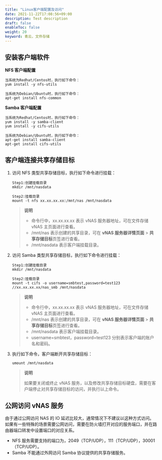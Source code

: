 ```yaml
---
title: "Linux客户端配置及访问"
date: 2021-11-22T17:08:56+09:00
description: Test description
draft: false
enableToc: false
weight: 20
keyword: 青云，文件存储
---
```


## 安装客户端软件

**NFS 客户端配置**

```
当系统为Redhat/Centos时，执行如下命令：
yum install -y nfs-utils

当系统为Debian/Ubuntu时，执行如下命令：
apt-get install nfs-common
```

**Samba 客户端配置**

```
当系统为Redhat/Centos时，执行如下命令：
yum install -y samba-client
yum install -y cifs-utils

当系统为Debian/Ubuntu时，执行如下命令：
apt-get install samba-client
apt-get install cifs-utils
```

## 客户端连接共享存储目标

1. 访问 NFS 类型共享存储目标，执行如下命令进行挂载：

   ```
   Step1:创建挂载目录
   mkdir /mnt/nasdata
   
   Step2:挂载目录
   mount -t nfs xx.xx.xx.xx:/mnt/nas /mnt/nasdata
   ```

   > **说明**
   >
   > + 命令行中，xx.xx.xx.xx 表示 vNAS 服务器地址，可在文件存储 vNAS 主页面进行查看。
   > + /mnt/nas 表示创建的共享目录，可在 **vNAS 服务器详情页面** > **共享存储目标**页签进行查看。
   > + /mnt/nasdata 表示客户端挂载目录。

2. 访问 Samba 类型共享存储目标，执行如下命令进行挂载：

   ```
   Step1:创建挂载目录
   mkdir /mnt/nasdata
   
   Step2:挂载目录
   mount -t cifs -o username=smbtest,password=test123 //xx.xx.xx.xx/nas_smb /mnt/nasdata
   ```

   > **说明**
   >
   > + 命令行中，xx.xx.xx.xx 表示 vNAS 服务器地址，可在文件存储 vNAS 主页面进行查看。
   > + /mnt/nas 表示创建的共享目录，可在 **vNAS 服务器详情页面** > **共享存储目标**页签进行查看。
   > + /mnt/nasdata 表示客户端挂载目录。
   > + username=smbtest，password=test123 分别表示客户端的账户名和密码。

3. 执行如下命令，客户端断开共享存储目标：

   ```
   umount /mnt/nasdata
   ```

   > **说明**
   >
   > 如果要关闭或终止 vNAS 服务，以及修改共享存储目标硬盘，需要在客户端停止对共享存储目标的访问，并执行以上命令。

## 公网访问 vNAS 服务

由于通过公网访问 NAS 的 IO 延迟比较大，通常情况下不建议以这种方式访问。 如果有一些特殊的场景需要公网访问，需要在防火墙打开对应的服务端口，并在路由器端口转发中设置端口的对应关系。

- NFS 服务需要支持的端口为，2049（TCP/UDP），111（TCP/UDP），30001（TCP/UDP）。
- Samba 不能通过外网访问 Samba 协议提供的共享存储服务。
